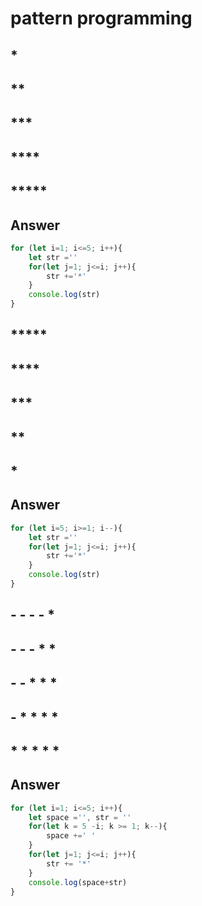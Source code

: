 # pattern programming

## *
## **
## ***
## ****
## *****

## Answer
```javascript
for (let i=1; i<=5; i++){
    let str =''
    for(let j=1; j<=i; j++){
        str +='*'
    }
    console.log(str)
}
```
## *****
## ****
## ***
## **
## *

## Answer
```javascript
for (let i=5; i>=1; i--){
    let str =''
    for(let j=1; j<=i; j++){
        str +='*'
    }
    console.log(str)
}
```
## - - - - * 
## - - - * * 
## - - * * * 
## - * * * * 
## * * * * *

## Answer
```javascript
for (let i=1; i<=5; i++){
    let space ='', str = ''
    for(let k = 5 -i; k >= 1; k--){
        space +=' ' 
    }
    for(let j=1; j<=i; j++){
        str += '*'
    }
    console.log(space+str)
}
```

